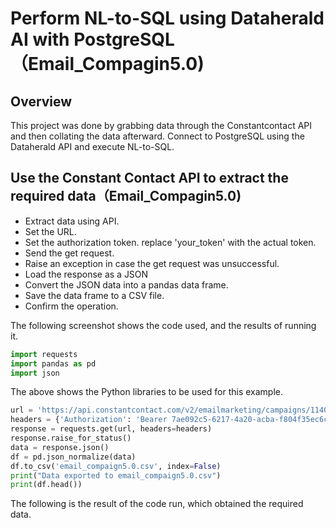 # Perform NL-to-SQL using Dataherald AI with PostgreSQL （Email_Compagin5.0)

## Overview
This project was done by grabbing data through the Constantcontact API and then collating the data afterward. Connect to PostgreSQL using the Dataherald API and execute NL-to-SQL.

## Use the Constant Contact API to extract the required data（Email_Compagin5.0)

- Extract data using API.
- Set the URL.
- Set the authorization token. replace 'your_token' with the actual token.
- Send the get request.
- Raise an exception in case the get request was unsuccessful.
- Load the response as a JSON
- Convert the JSON data into a pandas data frame.
- Save the data frame to a CSV file.
- Confirm the operation.

The following screenshot shows the code used, and the results of running it.
```python
import requests
import pandas as pd
import json
```
The above shows the Python libraries to be used for this example.
```python
url = 'https://api.constantcontact.com/v2/emailmarketing/campaigns/1140300363415?api_key=mqn6hbrtymaa6a9c756xgaww'
headers = {'Authorization': 'Bearer 7ae092c5-6217-4a20-acba-f804f35ec6cb'}
response = requests.get(url, headers=headers)
response.raise_for_status()
data = response.json()
df = pd.json_normalize(data)
df.to_csv('email_compaign5.0.csv', index=False)
print("Data exported to email_compaign5.0.csv")
print(df.head())
```
The following is the result of the code run, which obtained the required data.
